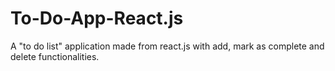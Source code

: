 # To-Do-App-React.js
A "to do list" application made from react.js with add, mark as complete and delete functionalities.

